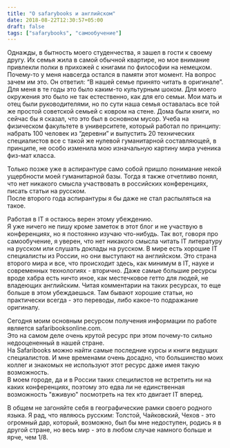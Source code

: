 ```yaml
---
title: "O safarybooks и английском"
date: 2018-08-22T12:30:57+05:00
draft: false
tags: ["safarybooks", "самообучение"]
---
```


Однажды, в бытность моего студенчества, я зашел в гости к своему другу. 
Их семья жила в самой обычной квартире, но мое внимание привлекли полки в прихожей с книгами по философии на немецком. 
Почему-то у меня навсегда остался в памяти этот момент. 
На вопрос зачем им это. 
Он ответил: “В нашей семье принято читать в оригинале”. 
Для меня в те годы это было каким-то культурным шоком. 
Для моего окружения это было не так естественно, как для его семьи. 
Мои мать и отец были руководителями, но по сути наша семья оставалась все той же простой советской семьей с ковром на стене. 
Дома были книги, но сейчас бы я сказал, что это был в основном мусор. 
Учеба на физическом факультете в университете, который работал по принципу: набрать 100 человек из “деревни” и выпустить 20 технических специалистов все с такой же нулевой гуманитарной составляющей, в принципе, не особо изменила мою изначальную картину мира ученика физ-мат класса.

Только позже уже в аспирантуре само собой пришло понимание некой ущербности моей гуманитарной базы. 
Тогда я также отчетливо понял, что нет никакого смысла участвовать в российских конференциях, писать статьи на русском.  
После второго года аспирантуры я бы даже не стал распыляться на такое.

Работая в IT я остаюсь верен этому убеждению.  
Я уже ничего не пишу кроме заметок в этот блог и не участвую в конференциях, но я постоянно изучаю что-нибудь. 
Так вот, говоря про самообучение, я уверен, что нет никакого смысла читать IT литературу на русском или слушать доклады на русском. 
В мире есть хорошие IT специалисты из России, но они выступают на английском. 
Это страна второго мира и все, что происходит здесь, как минимум в IT, науке и современных технологиях - вторично. 
Даже самые большие ресурсы вроде хабра есть ничто иное, как местечковое гетто для людей, не владеющих английским. 
Читая комментарии на таких ресурсах, то еще больше в этом убеждаешься. 
Там бывают хорошие статьи, но практически всегда - это переводы, либо какое-то подражание оригиналу.

Сегодня моим основным ресурсом получения информации по работе является safaribooksonline.com.  
Это на самом деле очень крутой ресурс при этом почему-то сильно недооцененный в нашей стране.  
На Safaribooks можно найти самые последние курсы и книги ведущих специалистов. 
И мне временами очень досадно, что большинство моих коллег и знакомых не используют этот ресурс даже имея такую возможность.  
В моем городе, да и в России таких специлистов не встретить ни на каких конференциях, поэтому это едва ли не единственная возможность "вживую" посмотреть на тех кто двигает IT вперед. 

В общем не загоняйте себя в географические рамки своего родного языка. 
Я рад, что являюсь русским: Толстой, Чайковский, Чехов - это огромный дар, который, возможно, был бы мне недоступен, родись я в другой стране, но весь мир - это в любом случае намного больше и ярче, чем 1/8.